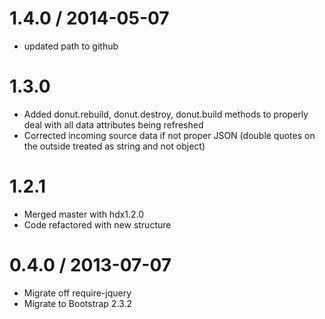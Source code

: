 1.4.0 / 2014-05-07
==================
* updated path to github

1.3.0
==========
* Added donut.rebuild, donut.destroy, donut.build methods to properly deal with all data attributes being refreshed
* Corrected incoming source data if not proper JSON (double quotes on the outside treated as string and not object)

1.2.1
==========
* Merged master with hdx1.2.0
* Code refactored with new structure

0.4.0 / 2013-07-07
==================
* Migrate off require-jquery
* Migrate to Bootstrap 2.3.2



